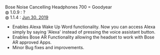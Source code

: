 Bose Noise Cancelling Headphones 700 = Goodyear</br>
&#9677; 1.0.9 : ?</br>
&#9677; 1.1.4 : <a href="https://community.bose.com/t5/Around-On-Ear-Headphones/Noise-Cancelling-Headphones-700-Firmware-Update-1-1-4-June-30/m-p/216079">Jun 30, 2019</a></br>
<ul>
  <li>Enables Alexa Wake Up Word functionality. Now you can access Alexa simply by saying 'Alexa' instead of pressing the voice assistant button.</li>
  <li>Enables Bose AR Functionality allowing the headset to work with Bose AR approved Apps.</li>
  <li>Minor Bug fixes and improvements.</li>
</ul>
